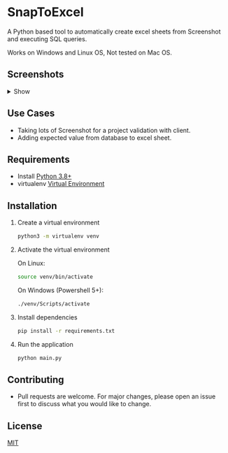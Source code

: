 # SnapToExcel

A Python based tool to automatically create excel sheets from Screenshot and executing SQL queries.

Works on Windows and Linux OS, Not tested on Mac OS.

## Screenshots

<details>
    <summary>Show</summary>

    ![image](./screenshots/snapToExcel.png)
</details>

## Use Cases

- Taking lots of Screenshot for a project validation with client.
- Adding expected value from database to excel sheet.

## Requirements

- Install [Python 3.8+](https://www.python.org/)
- virtualenv [Virtual Environment](https://virtualenv.pypa.io/en/latest/)

## Installation

1. Create a virtual environment

    ```bash
    python3 -m virtualenv venv
    ```

2. Activate the virtual environment

    On Linux:

    ```bash
    source venv/bin/activate
    ```

    On Windows (Powershell 5+):

    ```bash
    ./venv/Scripts/activate
    ```

3. Install dependencies

    ```bash
    pip install -r requirements.txt
    ```

4. Run the application

    ```bash
    python main.py
    ```

## Contributing

- Pull requests are welcome. For major changes, please open an issue first to discuss what you would like to change.

## License

[MIT](LICENSE)